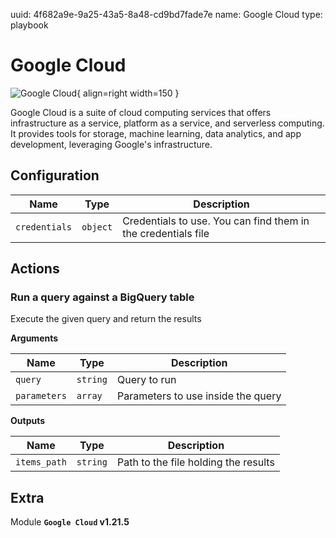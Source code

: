 uuid: 4f682a9e-9a25-43a5-8a48-cd9bd7fade7e
name: Google Cloud
type: playbook

# Google Cloud

![Google Cloud](/assets/playbooks/library/google-cloud.png){ align=right width=150 }

Google Cloud is a suite of cloud computing services that offers infrastructure as a service, platform as a service, and serverless computing. It provides tools for storage, machine learning, data analytics, and app development, leveraging Google's infrastructure.

## Configuration

| Name      |  Type   |  Description  |
| --------- | ------- | --------------------------- |
| `credentials` | `object` | Credentials to use. You can find them in the credentials file |

## Actions

### Run a query against a BigQuery table

Execute the given query and return the results

**Arguments**

| Name      |  Type   |  Description  |
| --------- | ------- | --------------------------- |
| `query` | `string` | Query to run |
| `parameters` | `array` | Parameters to use inside the query |


**Outputs**

| Name      |  Type   |  Description  |
| --------- | ------- | --------------------------- |
| `items_path` | `string` | Path to the file holding the results |


## Extra

Module **`Google Cloud` v1.21.5**